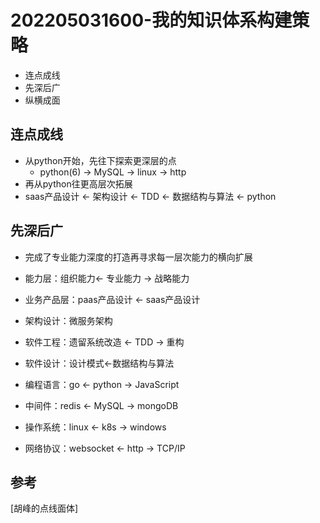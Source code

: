 # 202205031600-我的知识体系构建策略

- 连点成线
- 先深后广
- 纵横成面


## 连点成线
- 从python开始，先往下探索更深层的点
  - python(6) -> MySQL -> linux -> http
- 再从python往更高层次拓展
- saas产品设计 <- 架构设计 <- TDD <- 数据结构与算法 <- python

## 先深后广
- 完成了专业能力深度的打造再寻求每一层次能力的横向扩展

- 能力层：组织能力<- 专业能力 -> 战略能力
- 业务产品层：paas产品设计 <- saas产品设计
- 架构设计：微服务架构
- 软件工程：遗留系统改造 <- TDD -> 重构
- 软件设计：设计模式<-数据结构与算法
- 编程语言：go <- python -> JavaScript
- 中间件：redis <- MySQL -> mongoDB
- 操作系统：linux <- k8s -> windows
- 网络协议：websocket <- http -> TCP/IP

## 参考
[胡峰的点线面体]